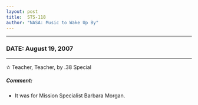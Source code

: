 ```yaml
---
layout: post
title:  STS-118
author: "NASA: Music to Wake Up By"
---
```


----
### DATE: August 19, 2007
----
✫ Teacher, Teacher, by .38 Special

##### Comment:
* It was for Mission Specialist Barbara Morgan.
